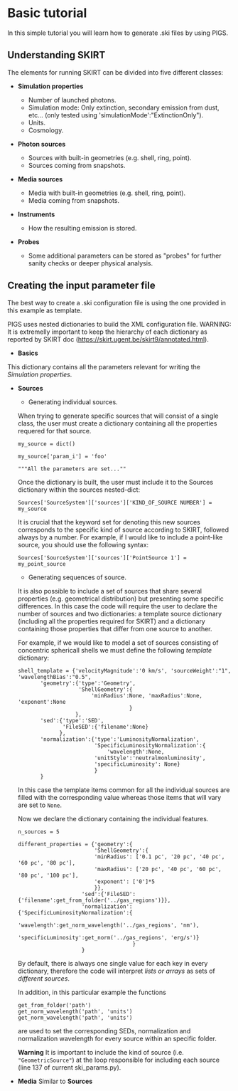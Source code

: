# Basic tutorial

In this simple tutorial you will learn how to generate .ski files by using PIGS. 

## Understanding SKIRT

The elements for running SKIRT can be divided into five different classes:

- **Simulation properties**
	- Number of launched photons. 
	- Simulation mode: Only extinction, secondary emission from dust, etc... (only tested using 'simulationMode':"ExtinctionOnly").
	- Units.
	- Cosmology.

- **Photon sources**
	- Sources with built-in geometries (e.g. shell, ring, point).
	- Sources coming from snapshots.
- **Media sources**
	- Media with built-in geometries (e.g. shell, ring, point).
	- Media coming from snapshots.
- **Instruments**
	- How the resulting emission is stored.
- **Probes**
	- Some additional parameters can be stored as "probes" for further sanity checks or deeper physical analysis.

## Creating the input parameter file

The best way to create a .ski configuration file is using the one provided in this example as template. 

PIGS uses nested dictionaries to build the XML configuration file. WARNING: It is extremelly important to keep the hierarchy of each dictionary as reported by SKIRT doc (https://skirt.ugent.be/skirt9/annotated.html).

- **Basics** 

This dictionary contains all the parameters relevant for writing the *Simulation properties*. 

- **Sources**
	- Generating individual sources. 
	
	When trying to generate specific sources that will consist of a single class, the user must create a dictionary containing all the properties requered for that source. 
	```
	my_source = dict()
	
	my_source['param_i'] = 'foo'
	
	"""All the parameters are set...""
	```
	Once the dictionary is built, the user must include it to the Sources dictionary within the sources nested-dict:
	```
	Sources['SourceSystem']['sources']['KIND_OF_SOURCE NUMBER'] = my_source
	```
	It is crucial that the keyword set for denoting this new sources corresponds to the specific kind of source according to SKIRT, followed always by a number. For example, if I would like to include a point-like source, you should use the following syntax:
	```
	Sources['SourceSystem']['sources']['PointSource 1'] = my_point_source
	```
	
	- Generating sequences of source.
	
	It is also possible to include a set of sources that share several properties (e.g. geometrical distribution) but presenting some specific differences. In this case the code will require the user to declare the number of sources and two dictionaries: a template source dictionary (including all the properties required for SKIRT) and a dictionary containing those properties that differ from one source to another. 
	
	For example, if we would like to model a set of sources consisting of concentric sphericall shells we must define the following *template* dictionary:
	```
	shell_template = {'velocityMagnitude':'0 km/s', 'sourceWeight':"1", 'wavelengthBias':"0.5",
           'geometry':{'type':'Geometry',
                       'ShellGeometry':{
                           'minRadius':None, 'maxRadius':None, 'exponent':None
                                       }
                      },
           'sed':{'type':'SED',
                  'FileSED':{'filename':None}
                 },
           'normalization':{'type':'LuminosityNormalization',
                            'SpecificLuminosityNormalization':{
                                'wavelength':None,
                            'unitStyle':'neutralmonluminosity',
                            'specificLuminosity': None}
                            }
           }
	```
	In this case the template items common for all the individual sources are filled with the corresponding value whereas those items that will vary are set to `None`.
	
	Now we declare the dictionary containing the individual features. 
	
	```
	n_sources = 5
	
	different_properties = {'geometry':{
                            'ShellGeometry':{
                            'minRadius': ['0.1 pc', '20 pc', '40 pc', '60 pc', '80 pc'],
                            'maxRadius': ['20 pc', '40 pc', '60 pc', '80 pc', '100 pc'], 
                            'exponent': ['0']*5
                            }},
                        'sed':{'FileSED':{'filename':get_from_folder('../gas_regions')}},
                        'normalization':{'SpecificLuminosityNormalization':{
                            'wavelength':get_norm_wavelength('../gas_regions', 'nm'),
                            'specificLuminosity':get_norm('../gas_regions', 'erg/s')}
                                        }
                        }
	```
	
	By default, there is always one single value for each key in every dictionary, therefore the code will interpret *lists or arrays* as sets of *different sources*. 
	
	In addition, in this particular example the functions
	```
	get_from_folder('path')
	get_norm_wavelength('path', 'units')
	get_norm_wavelength('path', 'units')
	```
	are used to set the corresponding SEDs, normalization and normalization wavelength for every source within an specific folder.
	
	**Warning** It is important to include the kind of source (i.e. `"GeometricSource"`) at the loop responsible for including each source (line 137 of current ski_params.py).  
	
- **Media**
	Similar to **Sources**
	

	
	
	
	
